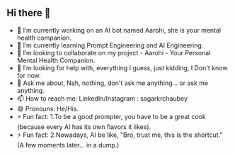 ## Hi there 👋

- 🔭 I’m currently working on an AI bot named Aarohi, she is your mental health companion.
- 🌱 I’m currently learning Prompt Engineering and AI Engineering.
- 👯 I’m looking to collaborate on my project - Aarohi - Your Personal Mental Health Companion.
- 🤔 I’m looking for help with, everything I guess, just kidding, I Don't know for now.
- 💬 Ask me about, Nah, nothing, don't ask me anything... or ask me anything.
- 📫 How to reach me: LinkedIn/Instagram : sagarkrchaubey
- 😄 Pronouns: He/His.
- ⚡ Fun fact: 1.To be a good prompter, you have to be a great cook (because every AI has its own flavors it likes).
- ⚡ Fun fact: 2.Nowadays, AI be like, "Bro, trust me, this is the shortcut." (A few moments later... in a dump.)

<!--
**sagarkrchaubey/sagarkrchaubey** is a ✨ _special_ ✨ repository because its `README.md` (this file) appears on your GitHub profile.

Here are some ideas to get you started:

- 🔭 I’m currently working on an AI bot named Aarohi, she is your mental health companion.
- 🌱 I’m currently learning Prompt Engineering.
- 👯 I’m looking to collaborate on my project - sukoon_saathi, there is Aarohi inside this project
- 🤔 I’m looking for help with, everything I guess, just kidding, I Don't know for now.
- 💬 Ask me about, Nah, nothing, don't ask me anything, or ask me anything.
- 📫 How to reach me: LinkedIn/Insta : sagarkrchaubey
- 😄 Pronouns: He/His.
- ⚡ Fun fact: 1.Prompting is more like "Adjust, adjust, adjust!" because every AI has a different opinion on what "spicy" means.
                2.Prompting is like asking your auto driver for directions, you might get a helpful answer, or end up somewhere entirely unexpected with a "trust me, this is the shortcut" explanation!
-->
